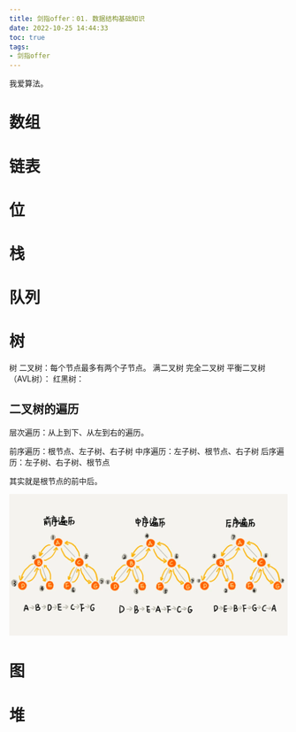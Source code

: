```yaml
---
title: 剑指offer：01. 数据结构基础知识
date: 2022-10-25 14:44:33
toc: true
tags:
- 剑指offer
---
```


我爱算法。

<!-- more -->

# 数组

# 链表

# 位

# 栈

# 队列

# 树

树
二叉树：每个节点最多有两个子节点。
满二叉树
完全二叉树
平衡二叉树（AVL树）：
红黑树：

## 二叉树的遍历

层次遍历：从上到下、从左到右的遍历。

前序遍历：根节点、左子树、右子树
中序遍历：左子树、根节点、右子树
后序遍历：左子树、右子树、根节点

其实就是根节点的前中后。



![01.png](剑指offer：01-数据结构基础知识/01.png)

# 图

# 堆


